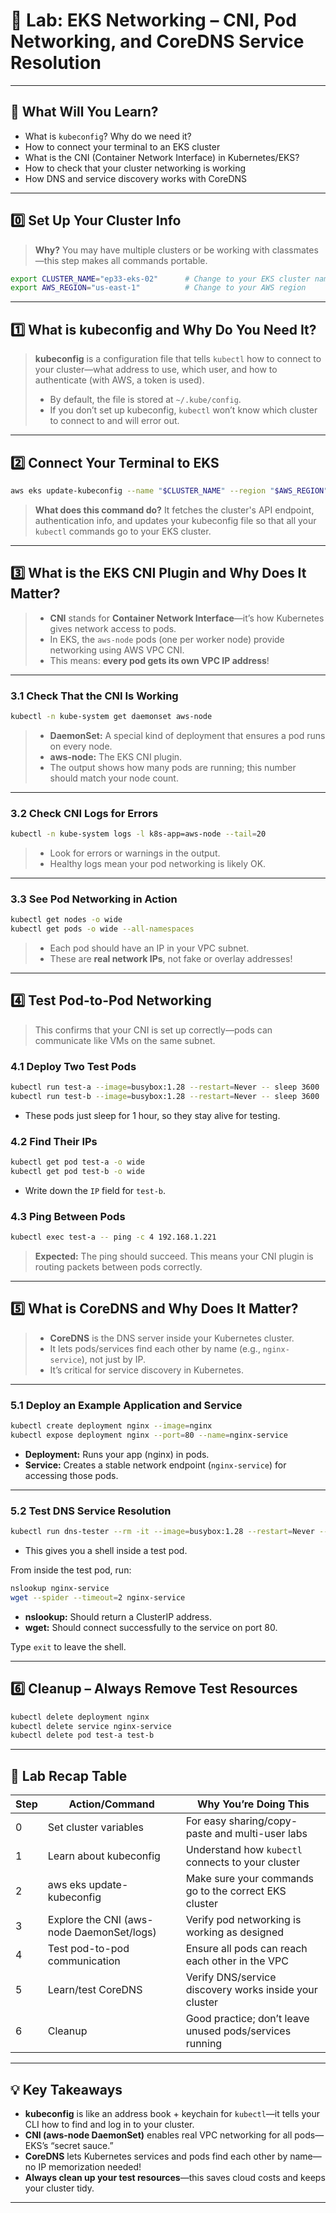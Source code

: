 # 🧪 Lab: EKS Networking – CNI, Pod Networking, and CoreDNS Service Resolution

---

## 🚩 **What Will You Learn?**

* What is `kubeconfig`? Why do we need it?
* How to connect your terminal to an EKS cluster
* What is the CNI (Container Network Interface) in Kubernetes/EKS?
* How to check that your cluster networking is working
* How DNS and service discovery works with CoreDNS

---

## 0️⃣ **Set Up Your Cluster Info**

> **Why?**
> You may have multiple clusters or be working with classmates—this step makes all commands portable.

```bash
export CLUSTER_NAME="ep33-eks-02"      # Change to your EKS cluster name
export AWS_REGION="us-east-1"          # Change to your AWS region
```

---

## 1️⃣ **What is kubeconfig and Why Do You Need It?**

> **kubeconfig** is a configuration file that tells `kubectl` how to connect to your cluster—what address to use, which user, and how to authenticate (with AWS, a token is used).
>
> * By default, the file is stored at `~/.kube/config`.
> * If you don’t set up kubeconfig, `kubectl` won’t know which cluster to connect to and will error out.

---

## 2️⃣ **Connect Your Terminal to EKS**

```bash
aws eks update-kubeconfig --name "$CLUSTER_NAME" --region "$AWS_REGION"
```

> **What does this command do?**
> It fetches the cluster's API endpoint, authentication info, and updates your kubeconfig file so that all your `kubectl` commands go to your EKS cluster.

---

## 3️⃣ **What is the EKS CNI Plugin and Why Does It Matter?**

> * **CNI** stands for **Container Network Interface**—it’s how Kubernetes gives network access to pods.
> * In EKS, the `aws-node` pods (one per worker node) provide networking using AWS VPC CNI.
> * This means: **every pod gets its own VPC IP address**!

---

### 3.1 **Check That the CNI Is Working**

```bash
kubectl -n kube-system get daemonset aws-node
```

> * **DaemonSet:** A special kind of deployment that ensures a pod runs on every node.
> * **aws-node:** The EKS CNI plugin.
> * The output shows how many pods are running; this number should match your node count.

---

### 3.2 **Check CNI Logs for Errors**

```bash
kubectl -n kube-system logs -l k8s-app=aws-node --tail=20
```

> * Look for errors or warnings in the output.
> * Healthy logs mean your pod networking is likely OK.

---

### 3.3 **See Pod Networking in Action**

```bash
kubectl get nodes -o wide
kubectl get pods -o wide --all-namespaces
```

> * Each pod should have an IP in your VPC subnet.
> * These are **real network IPs**, not fake or overlay addresses!

---

## 4️⃣ **Test Pod-to-Pod Networking**

> This confirms that your CNI is set up correctly—pods can communicate like VMs on the same subnet.

### 4.1 **Deploy Two Test Pods**

```bash
kubectl run test-a --image=busybox:1.28 --restart=Never -- sleep 3600
kubectl run test-b --image=busybox:1.28 --restart=Never -- sleep 3600
```

* These pods just sleep for 1 hour, so they stay alive for testing.

### 4.2 **Find Their IPs**

```bash
kubectl get pod test-a -o wide
kubectl get pod test-b -o wide
```

* Write down the `IP` field for `test-b`.

### 4.3 **Ping Between Pods**

```bash
kubectl exec test-a -- ping -c 4 192.168.1.221
```

> **Expected:**
> The ping should succeed. This means your CNI plugin is routing packets between pods correctly.

---

## 5️⃣ **What is CoreDNS and Why Does It Matter?**

> * **CoreDNS** is the DNS server inside your Kubernetes cluster.
> * It lets pods/services find each other by name (e.g., `nginx-service`), not just by IP.
> * It’s critical for service discovery in Kubernetes.

---

### 5.1 **Deploy an Example Application and Service**

```bash
kubectl create deployment nginx --image=nginx
kubectl expose deployment nginx --port=80 --name=nginx-service
```

* **Deployment:** Runs your app (nginx) in pods.
* **Service:** Creates a stable network endpoint (`nginx-service`) for accessing those pods.

---

### 5.2 **Test DNS Service Resolution**

```bash
kubectl run dns-tester --rm -it --image=busybox:1.28 --restart=Never -- sh
```

* This gives you a shell inside a test pod.

From inside the test pod, run:

```sh
nslookup nginx-service
wget --spider --timeout=2 nginx-service
```

* **nslookup:** Should return a ClusterIP address.
* **wget:** Should connect successfully to the service on port 80.

Type `exit` to leave the shell.

---

## 6️⃣ **Cleanup – Always Remove Test Resources**

```bash
kubectl delete deployment nginx
kubectl delete service nginx-service
kubectl delete pod test-a test-b
```

---

## 📝 **Lab Recap Table**

| Step | Action/Command                            | Why You’re Doing This                                   |
| ---- | ----------------------------------------- | ------------------------------------------------------- |
| 0    | Set cluster variables                     | For easy sharing/copy-paste and multi-user labs         |
| 1    | Learn about kubeconfig                    | Understand how `kubectl` connects to your cluster       |
| 2    | aws eks update-kubeconfig                 | Make sure your commands go to the correct EKS cluster   |
| 3    | Explore the CNI (aws-node DaemonSet/logs) | Verify pod networking is working as designed            |
| 4    | Test pod-to-pod communication             | Ensure all pods can reach each other in the VPC         |
| 5    | Learn/test CoreDNS                        | Verify DNS/service discovery works inside your cluster  |
| 6    | Cleanup                                   | Good practice; don’t leave unused pods/services running |

---

## 💡 **Key Takeaways**

* **kubeconfig** is like an address book + keychain for `kubectl`—it tells your CLI how to find and log in to your cluster.
* **CNI (aws-node DaemonSet)** enables real VPC networking for all pods—EKS’s “secret sauce.”
* **CoreDNS** lets Kubernetes services and pods find each other by name—no IP memorization needed!
* **Always clean up your test resources**—this saves cloud costs and keeps your cluster tidy.

---
